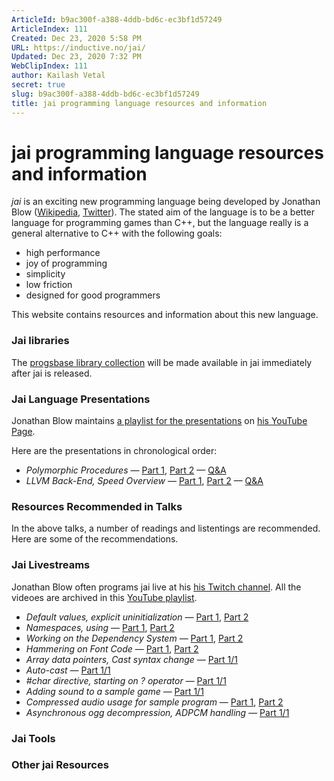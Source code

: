 ```yaml
---
ArticleId: b9ac300f-a388-4ddb-bd6c-ec3bf1d57249
ArticleIndex: 111
Created: Dec 23, 2020 5:58 PM
URL: https://inductive.no/jai/
Updated: Dec 23, 2020 7:32 PM
WebClipIndex: 111
author: Kailash Vetal
secret: true
slug: b9ac300f-a388-4ddb-bd6c-ec3bf1d57249
title: jai programming language resources and information
---
```

#  jai programming language resources and information
*jai* is an exciting new programming language being developed by Jonathan Blow ([Wikipedia](https://en.wikipedia.org/wiki/Jonathan_Blow), [Twitter](https://twitter.com/jonathan_blow/)). The stated aim of the language is to be a better language for programming games than C++, but the language really is a general alternative to C++ with the following goals:

- high performance
- joy of programming
- simplicity
- low friction
- designed for good programmers

This website contains resources and information about this new language.

### Jai libraries

The [progsbase library collection](https://repo.progsbase.com/) will be made available in jai immediately after jai is released.

### Jai Language Presentations

Jonathan Blow maintains [a playlist for the presentations](https://www.youtube.com/playlist?list=PLmV5I2fxaiCKfxMBrNsU1kgKJXD3PkyxO) on [his YouTube Page](https://www.youtube.com/channel/UCCuoqzrsHlwv1YyPKLuMDUQ).

Here are the presentations in chronological order:

- *Polymorphic Procedures* — [Part 1](https://www.youtube.com/watch?v=BwqeFrlSpuI), [Part 2](https://www.youtube.com/watch?v=7Fsy2WaxLOY) — [Q&A](https://www.youtube.com/watch?v=DsLy0kyHJ-w)
- *LLVM Back-End, Speed Overview* — [Part 1](https://www.youtube.com/watch?v=HLk4eiGUic8), [Part 2](https://www.youtube.com/watch?v=mIjGYbol0O4) — [Q&A](https://www.youtube.com/watch?v=rJ7-j1nK9gk)

### Resources Recommended in Talks

In the above talks, a number of readings and listentings are recommended. Here are some of the recommendations.

### Jai Livestreams

Jonathan Blow often programs jai live at his [his Twitch channel](https://www.twitch.tv/naysayer88). All the videoes are archived in this [YouTube playlist](https://www.youtube.com/playlist?list=PLmV5I2fxaiCIZVTLzofsocka2LvWBFvBa).

- *Default values, explicit uninitialization* — [Part 1](https://www.youtube.com/watch?v=wWTon5J2uhs), [Part 2](https://www.youtube.com/watch?v=HMkaqYypFP8)
- *Namespaces, using* — [Part 1](https://www.youtube.com/watch?v=GJhvmNgJFdQ), [Part 2](https://www.youtube.com/watch?v=ixjYHcA4ypY)
- *Working on the Dependency System* — [Part 1](https://www.youtube.com/watch?v=xYcu3Y5DBIk), [Part 2](https://www.youtube.com/watch?v=4q0cgjXhhTo)
- *Hammering on Font Code* — [Part 1](https://www.youtube.com/watch?v=f1Ljrpee6IU), [Part 2](https://www.youtube.com/watch?v=jx1t2g-8Gg8)
- *Array data pointers, Cast syntax change* — [Part 1/1](https://www.youtube.com/watch?v=T--OMNagYGk)
- *Auto-cast* — [Part 1/1](https://www.youtube.com/watch?v=NNvaT1lpvkk)
- *#char directive, starting on ? operator* — [Part 1/1](https://www.youtube.com/watch?v=XJsgTjxSCcc)
- *Adding sound to a sample game* — [Part 1/1](https://www.youtube.com/watch?v=SAzlo-baNB0)
- *Compressed audio usage for sample program* — [Part 1](https://www.youtube.com/watch?v=KetBhTEsRj8), [Part 2](https://www.youtube.com/watch?v=v1w6r8_3yK8)
- *Asynchronous ogg decompression, ADPCM handling* — [Part 1/1](https://www.youtube.com/watch?v=ZhQF7QqeKN4)

### Jai Tools

### Other jai Resources
